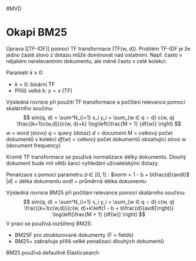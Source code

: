 #MVD 
# Okapi BM25
Úprava [[TF-IDF]] pomocí TF transformace (TF(w, d)). Problém TF-IDF je že jedno časté slovo z dotazu může dominovat nad ostatními. Např. často v nějakém nerelevantním dokumentu, ale méně často v celé kolekci. 

Parametr 𝑘 ≥ 0:
- $k$ = 0: binární TF
- Příliš velké k: $y=x$ (TF)

Výsledná rovnice při použití TF transformace a počítání relevance pomocí skalárního součinu: 
$$
sim(q, d) = \sum^N_{i=1} x_i y_i = \sum_{w ∈ q ∩ d} c(w, q) \frac{(k+1)c(w,d)}{c(w, d)+k} \log\left(\frac{M + 1} {df(w)} \right) 
$$
$w$ = word (slovo)
$q$ = query (dotaz)
$d$ = document
$M$ = celkový počet dokumentů v kolekci 
$df(w)$ = celkový počet dokumentů obsahující slovo w (document frequency)

Kromě TF transformace se používá normalizace délky dokumentu. Dlouhý dokument bude mít větší šanci vyhledání uživatelskými dotazy.

Penalizace s pomocí parametru $𝑏 ∈ [0 , 1]$ :
$norm = 1 - b + b\frac{d}{avdl}$ 
$|d|$ = délka dokumentu 
$avdl$ = průměrná délka dokumentu

Výsledná rovnice BM25 při počítání relevance pomocí skalárního součinu:
$$
sim(q, d) = \sum^N_{i=1} x_i y_i = \sum_{w ∈ q ∩ d} c(w, q) \frac{(k+1)c(w,d)}{c(w, d)+k\left(1 - b + b\frac{d}{avdl}\right)} \log\left(\frac{M + 1} {df(w)} \right) 
$$
V praxi se používá rozšířený BM25:
- BM25F pro strukturované dokumenty (F = fields)
- BM25+ zabraňuje příliš velké penalizaci dlouhých dokumentů

BM25 používá defaultně Elasticsearch